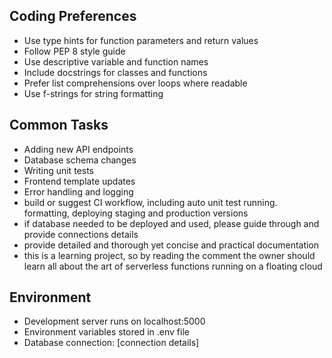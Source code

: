 ## Coding Preferences
- Use type hints for function parameters and return values
- Follow PEP 8 style guide
- Use descriptive variable and function names
- Include docstrings for classes and functions
- Prefer list comprehensions over loops where readable
- Use f-strings for string formatting

## Common Tasks
- Adding new API endpoints
- Database schema changes
- Writing unit tests
- Frontend template updates
- Error handling and logging
- build or suggest CI workflow, including auto unit test running.
  formatting, deploying staging and production versions
- if database needed to be deployed and used, please guide 
through and provide connections details
- provide detailed and thorough yet concise and practical documentation
- this is a learning project, so by reading the comment the owner
should learn all about the art of serverless functions running on a floating cloud

## Environment
- Development server runs on localhost:5000
- Environment variables stored in .env file
- Database connection: [connection details]